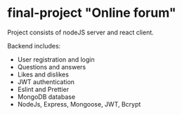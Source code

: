 # final-project "Online forum"

Project consists of nodeJS server and react client. 

Backend includes:

- User registration and login
- Questions and answers
- Likes and dislikes
- JWT authentication
- Eslint and Prettier
- MongoDB database
- NodeJs, Express, Mongoose, JWT, Bcrypt
